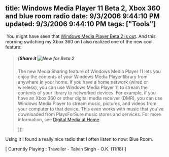title: Windows Media Player 11 Beta 2, Xbox 360 and blue room radio
date: 9/3/2006 9:44:10 PM
updated: 9/3/2006 9:44:10 PM
tags: ["Tools"]
---
 You might have seen that [Windows Media Player Beta 2 is out](http://www.microsoft.com/windows/windowsmedia/player/11/default.aspx). And this morning switching my Xbox 360 on I also realized one of the new cool feature: 

> ##### [<a>Share it</a> ![New for Beta 2](http://www.microsoft.com/windows/windowsmedia/images/mp11/nib2_bug.gif)
> 
> The new Media Sharing feature of Windows Media Player 11 lets you enjoy the contents of your Windows Media Player library from anywhere in your home. If you have a home network (wired or wireless), you can use Windows Media Player 11 to stream the contents of your library to networked devices. For example, if you have an Xbox 360 or other digital media receiver (DMR), you can use Windows Media Player to stream music, pictures, and videos from your computer to that device. This even works with music that you've downloaded from PlaysForSure music stores and services. For more information, see <a href="http://www.microsoft.com/windows/windowsmedia/devices/athome/default.aspx">Digital Media at Home</a>.
> 
> ]()

Using it I found a really nice radio that I often listen to now: Blue Room.

[ Currently Playing : Traveller - Talvin Singh - O.K. (11:18) ]
